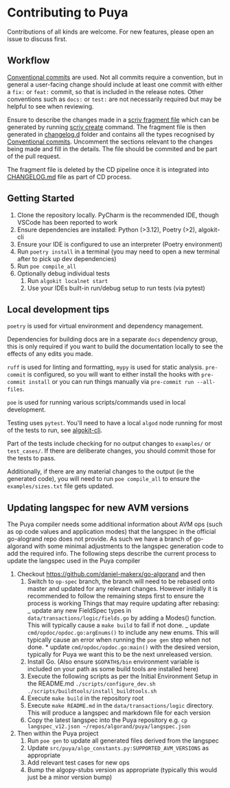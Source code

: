 # Contributing to Puya

Contributions of all kinds are welcome. For new features, please open an issue to discuss first.

## Workflow

[Conventional commits](https://www.conventionalcommits.org/en/v1.0.0/#summary) are used.
Not all commits require a convention, but in general a user-facing change should include at least
one commit with either a `fix:` or `feat:` commit, so that is included in the release notes.
Other conventions such as `docs:` or `test:` are not necessarily required but may be helpful to
see when reviewing.

Ensure to describe the changes made in a [scriv fragment file](https://scriv.readthedocs.io/en/stable/concepts.html#fragments) which can be generated by running [scriv create](https://scriv.readthedocs.io/en/stable/commands.html#scriv-create) command. The fragment file is then generated in [changelog.d](./changelog.d/) folder and contains all the types recognised by [Conventional commits](https://www.conventionalcommits.org/en/v1.0.0/#summary). Uncomment the sections relevant to the changes being made and fill in the details. The file should be commited and be part of the pull request.

The fragment file is deleted by the CD pipeline once it is integrated into [CHANGELOG.md](./CHANGELOG.md) file as part of CD process.

## Getting Started

1. Clone the repository locally. PyCharm is the recommended IDE, though VSCode has been reported to work
1. Ensure dependencies are installed: Python (>3.12), Poetry (>2), algokit-cli
1. Ensure your IDE is configured to use an interpreter (Poetry environment)
1. Run `poetry install` in a terminal (you may need to open a new terminal after to pick up dev dependencies)
1. Run `poe compile_all`
1. Optionally debug individual tests
   1. Run `algokit localnet start`
   1. Use your IDEs built-in run/debug setup to run tests (via pytest)


## Local development tips

`poetry` is used for virtual environment and dependency management.

Dependencies for building docs are in a separate `docs` dependency group, this is only required
if you want to build the documentation locally to see the effects of any edits you made.

`ruff` is used for linting and formatting, `mypy` is used for static analysis. `pre-commit` is
configured, so you will want to either install the hooks with `pre-commit install` or you can run
things manually via `pre-commit run --all-files`.

`poe` is used for running various scripts/commands used in local development.

Testing uses `pytest`. You'll need to have a local `algod` node running for most of the tests
to run, see [algokit-cli](https://github.com/algorandfoundation/algokit-cli).

Part of the tests include checking for no output changes to `examples/` or `test_cases/`. If there
are deliberate changes, you should commit those for the tests to pass.

Additionally, if there are any material changes to the output (ie the generated code), you will
need to run `poe compile_all` to ensure the `examples/sizes.txt` file gets updated.

## Updating langspec for new AVM versions

The Puya compiler needs some additional information about AVM ops (such as op code values and application modes) that the langspec in the official go-alogrand repo does not provide.
As such we have a branch of go-algorand with some minimal adjustments to the langspec generation code to add the required info.
The following steps describe the current process to update the langspec used in the Puya compiler

1. Checkout https://github.com/daniel-makerx/go-algorand and then
    1. Switch to `op-spec` branch, the branch will need to be rebased onto master and updated for any relevant changes.
       However initially it is recommended to follow the remaining steps first to ensure the process is working
       Things that may require updating after rebasing:
       _ update any new FieldSpec types in `data/transactions/logic/fields.go` by adding a Modes() function. This will typically cause a `make build` to fail if not done.
       _ update `cmd/opdoc/opdoc.go:argEnums()` to include any new enums. This will typically cause an error when running the `poe gen` step when not done. \* update `cmd/opdoc/opdoc.go:main()` with the desired version, typically for Puya we want this to be the next unreleased version.
    2. Install Go. (Also ensure `$GOPATH$/bin` environment variable is included on your path as some build tools are installed here)
    3. Execute the following scripts as per the Initial Environment Setup in the README.md
       `./scripts/configure_dev.sh`
       `./scripts/buildtools/install_buildtools.sh`
    4. Execute `make build` in the repository root
    5. Execute `make README.md` in the `data/transactions/logic` directory. This will produce a langspec and markdown file for each version
    6. Copy the latest langspec into the Puya repository e.g. `cp langspec_v12.json ~/repos/algorand/puya/langspec.json`
2. Then within the Puya project
    1. Run `poe gen` to update all generated files derived from the langspec
    2. Update `src/puya/algo_constants.py:SUPPORTED_AVM_VERSIONS` as appropriate
    3. Add relevant test cases for new ops
    4. Bump the algopy-stubs version as appropriate (typically this would just be a minor version bump)
